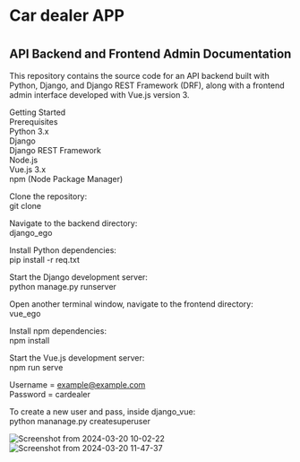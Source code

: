 <h1>Car dealer APP<h1></h1>
<h2>API Backend and Frontend Admin Documentation</h2>

This repository contains the source code for an API backend built with Python, Django, and Django REST Framework (DRF), along with a frontend admin interface developed with Vue.js version 3.
<br>

Getting Started<br>
Prerequisites<br>
Python 3.x<br>
Django<br>
Django REST Framework<br>
Node.js<br>
Vue.js 3.x<br>
npm (Node Package Manager)<br>

Clone the repository:<br>
git clone <repository-url><br>

Navigate to the backend directory:<br>
django_ego<br>

Install Python dependencies:<br>
pip install -r req.txt<br>

Start the Django development server:<br>
python manage.py runserver<br>

Open another terminal window, navigate to the frontend directory:<br>
vue_ego<br>

Install npm dependencies:<br>
npm install<br>

Start the Vue.js development server:<br>
npm run serve<br>


Username = example@example.com<br>
Password = cardealer<br>


To create a new user and pass, inside django_vue:<br>
python mananage.py createsuperuser<br>

![Screenshot from 2024-03-20 10-02-22](https://github.com/zekalarcon/ego-car-dealer/assets/67808305/ed8e79b5-2cdc-497d-80a6-fb98e6eab116)
![Screenshot from 2024-03-20 11-47-37](https://github.com/zekalarcon/ego-car-dealer/assets/67808305/0347325f-15e7-436c-9643-5cc5d98f82f9)
